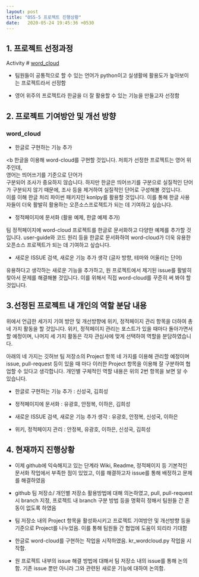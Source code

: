 ```yaml
---
layout: post
title: "OSS-5 프로젝트 진행상황"
date:   2020-05-24 19:45:36 +0530
---
```


## 1. 프로젝트 선정과정
Activity # [word_cloud](https://github.com/amueller/word_cloud)

- 팀원들이 공통적으로 할 수 있는 언어가 python이고 실생활에 활용도가 높아보이는 프로젝트라서 선정함

- 영어 위주의 프로젝트라 한글을 더 잘 활용할 수 있는 기능을 만들고자 선정함




## 2. 프로젝트 기여방안 및 개선 방향
### word_cloud
- 한글로 구현하는 기능 추가 

<b
한글을 이용해 word-cloud를 구현할 것입니다. 저희가 선정한 프로젝트는 영어 위주인데,<br/> 영어는 띄어쓰기를 기준으로 단어가</br> 구분되어 조사가 중요하지 않습니다. 하지만 한글은 띄어쓰기를 구분으로 실질적인 단어가 구분되지 않기 때문에, 조사 등을 제거하여 실질적인 단어로 구성해볼 것입니다.<br>
이를 이해 한글 처리 파이썬 패키지인 konlpy를 활용할 것입니다. 이를 통해 한글 사용자들이 더욱 활발히 활용하는 오픈소스프로젝트가 되는 데 기여하고 싶습니다.

- 정적페이지에 문서화 (활용 예제, 한글 예제 추가)


팀 정적페이지에 word-cloud 프로젝트를 한글로 문서화하고 다양한 예제를 추가할 것입니다. user-guide와 코드 원리 등을 한글로 문서화하여 word-cloud가 더욱 유용한 오픈소스 프로젝트가 되는 데 기여하고 싶습니다. 


- 새로운 ISSUE 검색, 새로운 기능 추가 생각 (글자 방향, 테마와 어울리는 단어) 


유용하다고 생각하는 새로운 기능을 추가하고, 원 프로젝트에서 제기된 issue를 활발히 찾아서 문제를 해결해볼 것입니다. 이를 위해서 직접 word-cloud를 꾸준히 써 봐야 할 것입니다. 


 
 
## 3.선정된 프로젝트 내 개인의 역할 분담 내용  

위에서 언급한 세가지 기여 방안 및 개선방향에 위키, 정적페이지 관리 항목을 더하여 총 네 가지 활동을 할 것입니다. 위키, 정적페이지 관리는 포스트가 있을 때마다 돌아가면서 할 예정이며, 나머지 세 가지 활동은 각자 관심사에 맞게 선택하여 역할을 분담하였습니다.

아래의 네 가지는 깃허브 팀 저장소의 Project 항목 네 가지를 이용해 관리할 예정이며 issue, pull-request 등이 있을 때 마다 이러한 Project 항목을 이용해 잘 구분하여 협업할 수 있다고 생각합니다. 개인별 구체적인 역할 내용은 위의 2번 항목을 보면 알 수 있습니다.


- 한글로 구현하는 기능 추가 : 신성국, 김희성


- 정적페이지에 문서화 : 유광호, 안정복, 이하은, 김희성


- 새로운 ISSUE 검색, 새로운 기능 추가 생각 : 유광호, 안정복, 신성국, 이하은


- 위키, 정적페이지 관리 : 안정복, 유광호, 이하은, 신성국, 김희성




## 4. 현재까지 진행상황

- 이제 github에 익숙해지고 있는 단계라 Wiki, Readme, 정적페이지 등 기본적인 문서화 작업에서 부족한 점이 있었고, 이를 해결하고자 issue를 통해 배정하고 문제를 해결하였음

- github 팀 저장소/ 개인별 저장소 활용방법에 대해 의논하였고,  pull, pull-request 시 branch 지정, 프로젝트 내 branch 구분 방법 등을 명확히 정해서 팀원들 간 혼동이 없도록 하였음

- 팀 저장소 내의 Project 항목을 활성화시키고 프로젝트 기여방안 및 개선방향 등을 기준으로 Project를 나누었음. 이를 통해 팀원들 간 협업에 도움이 되리라 기대함

- 한글로 word-cloud를 구현하는 작업을 시작하였음. kr_wordcloud.py 작업을 시작함.

- 원 프로젝트 내부의 issue 해결 방법에 대해서 팀 저장소 내의 issue를 통해 논의함. 기존 issue 뿐만 아니라 그와 관련된 새로운 기능에 대하여 논의함.


[jekyll-docs]: https://jekyllrb.com/docs/home
[jekyll-gh]:   https://github.com/jekyll/jekyll
[jekyll-talk]: https://talk.jekyllrb.com/

